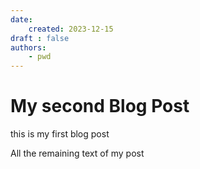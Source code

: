 ```yaml
---
date:
    created: 2023-12-15
draft : false
authors:
    - pwd
---
```


# My second Blog Post

this is my first blog post

<!-- more -->

All the remaining text  of my post